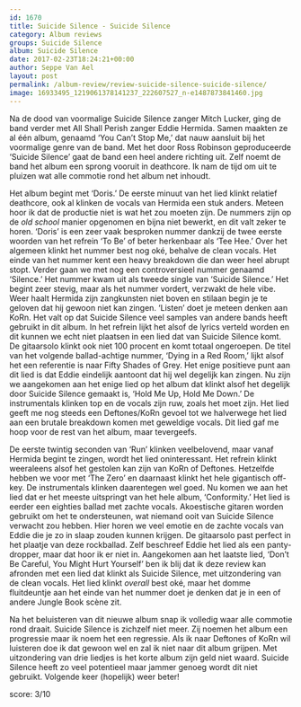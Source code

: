 ```yaml
---
id: 1670
title: Suicide Silence - Suicide Silence
category: Album reviews
groups: Suicide Silence
album: Suicide Silence
date: 2017-02-23T18:24:21+00:00
author: Seppe Van Ael
layout: post
permalink: /album-review/review-suicide-silence-suicide-silence/
image: 16933495_1219061378141237_222607527_n-e1487873841460.jpg
---
```

Na de dood van voormalige Suicide Silence zanger Mitch Lucker, ging de band verder met All Shall Perish zanger Eddie Hermida. Samen maakten ze al één album, genaamd ‘You Can’t Stop Me,’ dat nauw aansluit bij het voormalige genre van de band. Met het door Ross Robinson geproduceerde ‘Suicide Silence’ gaat de band een heel andere richting uit. Zelf noemt de band het album een sprong vooruit in deathcore. Ik nam de tijd om uit te pluizen wat alle commotie rond het album net inhoudt.

Het album begint met ‘Doris.’ De eerste minuut van het lied klinkt relatief deathcore, ook al klinken de vocals van Hermida een stuk anders. Meteen hoor ik dat de productie niet is wat het zou moeten zijn. De nummers zijn op de _old school_ manier opgenomen en bijna niet bewerkt, en dit valt zeker te horen. ‘Doris’ is een zeer vaak besproken nummer dankzij de twee eerste woorden van het refrein ‘To Be’ of beter herkenbaar als ‘Tee Hee.’ Over het algemeen klinkt het nummer best nog oké, behalve de clean vocals. Het einde van het nummer kent een heavy breakdown die dan weer heel abrupt stopt. Verder gaan we met nog een controversieel nummer genaamd ‘Silence.’ Het nummer kwam uit als tweede single van ‘Suicide Silence.’ Het begint zeer stevig, maar als het nummer vordert, verzwakt de hele vibe. Weer haalt Hermida zijn zangkunsten niet boven en stilaan begin je te geloven dat hij gewoon niet kan zingen. ‘Listen’ doet je meteen denken aan KoRn. Het valt op dat Suicide Silence veel samples van andere bands heeft gebruikt in dit album. In het refrein lijkt het alsof de lyrics verteld worden en dit kunnen we echt niet plaatsen in een lied dat van Suicide Silence komt. De gitaarsolo klinkt ook niet 100 procent en komt totaal ongeroepen. De titel van het volgende ballad-achtige nummer, ‘Dying in a Red Room,’ lijkt alsof het een referentie is naar Fifty Shades of Grey. Het enige positieve punt aan dit lied is dat Eddie eindelijk aantoont dat hij wel degelijk kan zingen. Nu zijn we aangekomen aan het enige lied op het album dat klinkt alsof het degelijk door Suicide Silence gemaakt is, ‘Hold Me Up, Hold Me Down.’ De instrumentals klinken top en de vocals zijn ruw, zoals het moet zijn. Het lied geeft me nog steeds een Deftones/KoRn gevoel tot we halverwege het lied aan een brutale breakdown komen met geweldige vocals. Dit lied gaf me hoop voor de rest van het album, maar tevergeefs.

De eerste twintig seconden van ‘Run’ klinken veelbelovend, maar vanaf Hermida begint te zingen, wordt het lied oninteressant. Het refrein klinkt weeraleens alsof het gestolen kan zijn van KoRn of Deftones. Hetzelfde hebben we voor met ‘The Zero’ en daarnaast klinkt het hele gigantisch off-key. De instrumentals klinken daarentegen wel goed. Nu komen we aan het lied dat er het meeste uitspringt van het hele album, ‘Conformity.’ Het lied is eerder een eighties ballad met zachte vocals. Akoestische gitaren worden gebruikt om het te ondersteunen, wat niemand ooit van Suicide Silence verwacht zou hebben. Hier horen we veel emotie en de zachte vocals van Eddie die je zo in slaap zouden kunnen krijgen. De gitaarsolo past perfect in het plaatje van deze rockballad. Zelf beschreef Eddie het lied als een panty-dropper, maar dat hoor ik er niet in. Aangekomen aan het laatste lied, ‘Don’t Be Careful, You Might Hurt Yourself’ ben ik blij dat ik deze review kan afronden met een lied dat klinkt als Suicide Silence, met uitzondering van de clean vocals. Het lied klinkt _overall_ best oké, maar het domme fluitdeuntje aan het einde van het nummer doet je denken dat je in een of andere Jungle Book scène zit.

Na het beluisteren van dit nieuwe album snap ik volledig waar alle commotie rond draait. Suicide Silence is zichzelf niet meer. Zij noemen het album een progressie maar ik noem het een regressie. Als ik naar Deftones of KoRn wil luisteren doe ik dat gewoon wel en zal ik niet naar dit album grijpen. Met uitzondering van drie liedjes is het korte album zijn geld niet waard. Suicide Silence heeft zo veel potentieel maar jammer genoeg wordt dit niet gebruikt. Volgende keer (hopelijk) weer beter!

score: 3/10
